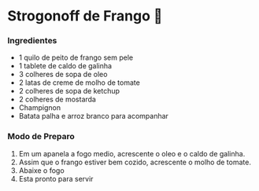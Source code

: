 # Strogonoff de Frango :chicken:

### Ingredientes

- 1 quilo de peito de frango sem pele
- 1 tablete de caldo de galinha
- 3 colheres de sopa de oleo
- 2 latas de creme de molho de tomate
- 2 colheres de sopa de ketchup
- 2 colheres de mostarda
- Champignon
- Batata palha e arroz branco para acompanhar

### Modo de Preparo

1. Em um apanela a fogo medio, acrescente o oleo e o caldo de galinha.
2. Assim que o frango estiver bem cozido, acrescente o molho de tomate.
3. Abaixe o fogo
4.  Esta pronto para servir